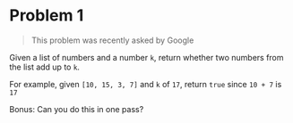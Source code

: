 # Problem 1

> This problem was recently asked by Google

Given a list of numbers and a number `k`, return whether two numbers from the
list add up to `k`.

For example, given `[10, 15, 3, 7]` and `k` of `17`, return `true` since
`10 + 7` is `17`

Bonus: Can you do this in one pass?